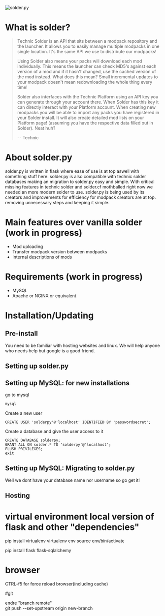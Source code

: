 ![solder.py](https://files.thorfusion.com/images/solderwhite.py.png)

# What is solder?
>Technic Solder is an API that sits between a modpack repository and the launcher. It allows you to easily manage multiple modpacks in one single location. It's the same API we use to distribute our modpacks!
>
>Using Solder also means your packs will download each mod individually. This means the launcher can check MD5's against each version of a mod and if it hasn't changed, use the cached version of the mod instead. What does this mean? Small incremental updates to your modpack doesn't mean redownloading the whole thing every time!
>
>Solder also interfaces with the Technic Platform using an API key you can generate through your account there. When Solder has this key it can directly interact with your Platform account. When creating new modpacks you will be able to import any packs you have registered in your Solder install. It will also create detailed mod lists on your Platform page! (assuming you have the respective data filled out in Solder). Neat huh?
>
>-- Technic

# About solder.py
solder.py is written in flask where ease of use is at top aswell with something stuff here. solder.py is also compatible with technic solder databases making an migration to solder.py easy and simple. With critical missing features in technic solder and solder.cf mothballed right now we needed an more modern solder to use. solder.py is being used by its creators and improvements for efficiency for modpack creators are at top. removing unnecessary steps and keeping it simple.

# Main features over vanilla solder (work in progress)
+ Mod uploading
+ Transfer modpack version between modpacks
+ Internal descriptions of mods

# Requirements (work in progress)
+ MySQL
+ Apache or NGINX or equivalent

# Installation/Updating

## Pre-install
You need to be familiar with hosting websites and linux. We will help anyone who needs help but google is a good friend.

## Setting up solder.py

## Setting up MySQL: for new installations
go to mysql
```bash
mysql
```
Create a new user
```mysql
CREATE USER 'solderpy'@'localhost' IDENTIFIED BY 'passwordsecret';
```
Create a database and give the user access to it
```mysql
CREATE DATABASE solderpy;
GRANT ALL ON solder.* TO 'solderpy'@'localhost';
FLUSH PRIVILEGES;
exit
```

## Setting up MySQL: Migrating to solder.py
Well we dont have your database name nor username so go get it!

## Hosting

# virtual environment local version of flask and other "dependencies"

pip install virtualenv
virtualenv env
source env/bin/activate

pip install flask flask-sqlalchemy

# browser

CTRL-f5 for force reload browser(including cache)

#git

endre "branch remote" <br >
git push --set-upstream origin new-branch
